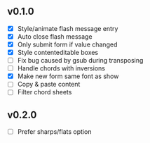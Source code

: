## v0.1.0
- [x] Style/animate flash message entry
- [x] Auto close flash message
- [x] Only submit form if value changed
- [x] Style contenteditable boxes
- [ ] Fix bug caused by gsub during transposing
- [ ] Handle chords with inversions
- [x] Make new form same font as show
- [ ] Copy & paste content
- [ ] Filter chord sheets

## v0.2.0
- [ ] Prefer sharps/flats option